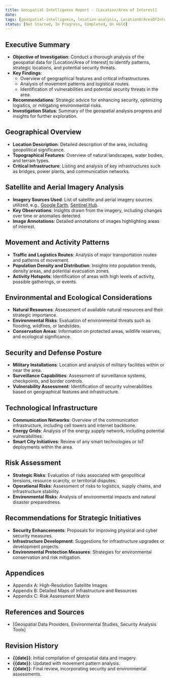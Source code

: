 ```yaml
---
title: Geospatial Intelligence Report - [Location/Area of Interest]
date: 
tags: [geospatial-intelligence, location-analysis, LocationOrAreaOfInterest]
status: [Not Started, In Progress, Completed, On Hold]
---
```


## Executive Summary
- **Objective of Investigation**: Conduct a thorough analysis of the geospatial data for [Location/Area of Interest] to identify patterns, strategic locations, and potential security threats.
- **Key Findings**:
  - Overview of geographical features and critical infrastructures.
  - Analysis of movement patterns and logistical routes.
  - Identification of vulnerabilities and potential security threats in the area.
- **Recommendations**: Strategic advice for enhancing security, optimizing logistics, or mitigating environmental risks.
- **Investigation Status**: Summary of the geospatial analysis progress and insights for further exploration.

## Geographical Overview
- **Location Description**: Detailed description of the area, including geopolitical significance.
- **Topographical Features**: Overview of natural landscapes, water bodies, and terrain types.
- **Critical Infrastructure**: Listing and analysis of key infrastructures such as bridges, power plants, and communication networks.

## Satellite and Aerial Imagery Analysis
- **Imagery Sources Used**: List of satellite and aerial imagery sources utilized, e.g., [Google Earth](https://earth.google.com/web/), [Sentinel Hub](https://www.sentinel-hub.com/).
- **Key Observations**: Insights drawn from the imagery, including changes over time or anomalies detected.
- **Image Annotations**: Detailed annotations of images highlighting areas of interest.

## Movement and Activity Patterns
- **Traffic and Logistics Routes**: Analysis of major transportation routes and patterns of movement.
- **Population Density and Distribution**: Insights into population trends, density areas, and potential evacuation zones.
- **Activity Hotspots**: Identification of areas with high levels of activity, possible gatherings, or events.

## Environmental and Ecological Considerations
- **Natural Resources**: Assessment of available natural resources and their strategic importance.
- **Environmental Risks**: Evaluation of environmental threats such as flooding, wildfires, or landslides.
- **Conservation Areas**: Information on protected areas, wildlife reserves, and ecological significance.

## Security and Defense Posture
- **Military Installations**: Location and analysis of military facilities within or near the area.
- **Surveillance Capabilities**: Assessment of surveillance systems, checkpoints, and border controls.
- **Vulnerability Assessment**: Identification of security vulnerabilities based on geographical features and infrastructure.

## Technological Infrastructure
- **Communication Networks**: Overview of the communication infrastructure, including cell towers and internet backbone.
- **Energy Grids**: Analysis of the energy supply network, including potential vulnerabilities.
- **Smart City Initiatives**: Review of any smart technologies or IoT deployments within the area.

## Risk Assessment
- **Strategic Risks**: Evaluation of risks associated with geopolitical tensions, resource scarcity, or territorial disputes.
- **Operational Risks**: Assessment of risks to logistics, supply chains, and infrastructure stability.
- **Environmental Risks**: Analysis of environmental impacts and natural disaster preparedness.

## Recommendations for Strategic Initiatives
- **Security Enhancements**: Proposals for improving physical and cyber security measures.
- **Infrastructure Development**: Suggestions for infrastructure upgrades or development projects.
- **Environmental Protection Measures**: Strategies for environmental conservation and risk mitigation.

## Appendices
- Appendix A: High-Resolution Satellite Images
- Appendix B: Detailed Maps of Infrastructure and Resources
- Appendix C: Risk Assessment Matrix

## References and Sources
- [Geospatial Data Providers, Environmental Studies, Security Analysis Tools]

## Revision History
- **{{date}}**: Initial compilation of geospatial data and imagery.
- **{{date}}**: Updated with movement pattern analysis.
- **{{date}}**: Final review, incorporating security and environmental assessments.
